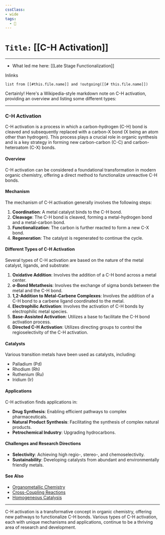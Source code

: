```yaml
---
cssClass:
- wide
tags:
  - 🧪
---
```


# `Title:` [[C-H Activation]]
--- 

- What led me here:  [[Late Stage Functionalization]]

Inlinks
```dataview 
list from [[#this.file.name]] and !outgoing([[# this.file.name]]) 
```

Certainly! Here's a Wikipedia-style markdown note on C-H activation, providing an overview and listing some different types:

---

### C-H Activation

C-H activation is a process in which a carbon-hydrogen (C-H) bond is cleaved and subsequently replaced with a carbon-X bond (X being an atom other than hydrogen). This process plays a crucial role in organic synthesis and is a key strategy in forming new carbon-carbon (C-C) and carbon-heteroatom (C-X) bonds.

#### Overview

C-H activation can be considered a foundational transformation in modern organic chemistry, offering a direct method to functionalize unreactive C-H bonds.

#### Mechanism

The mechanism of C-H activation generally involves the following steps:

1. **Coordination**: A metal catalyst binds to the C-H bond.
2. **Cleavage**: The C-H bond is cleaved, forming a metal-hydrogen bond and a metal-carbon bond.
3. **Functionalization**: The carbon is further reacted to form a new C-X bond.
4. **Regeneration**: The catalyst is regenerated to continue the cycle.

#### Different Types of C-H Activation

Several types of C-H activation are based on the nature of the metal catalyst, ligands, and substrate:

1. **Oxidative Addition**: Involves the addition of a C-H bond across a metal center.
2. **σ-Bond Metathesis**: Involves the exchange of sigma bonds between the metal and the C-H bond.
3. **1,2-Addition to Metal-Carbene Complexes**: Involves the addition of a C-H bond to a carbene ligand coordinated to the metal.
4. **Electrophilic Activation**: Involves the activation of C-H bonds by electrophilic metal species.
5. **Base-Assisted Activation**: Utilizes a base to facilitate the C-H bond activation process.
6. **Directed C-H Activation**: Utilizes directing groups to control the regioselectivity of the C-H activation.

#### Catalysts

Various transition metals have been used as catalysts, including:

- Palladium (Pd)
- Rhodium (Rh)
- Ruthenium (Ru)
- Iridium (Ir)

#### Applications

C-H activation finds applications in:

- **Drug Synthesis**: Enabling efficient pathways to complex pharmaceuticals.
- **Natural Product Synthesis**: Facilitating the synthesis of complex natural products.
- **Petrochemical Industry**: Upgrading hydrocarbons.

#### Challenges and Research Directions

- **Selectivity**: Achieving high regio-, stereo-, and chemoselectivity.
- **Sustainability**: Developing catalysts from abundant and environmentally friendly metals.

#### See Also

- [Organometallic Chemistry](https://en.wikipedia.org/wiki/Organometallic_chemistry)
- [Cross-Coupling Reactions](https://en.wikipedia.org/wiki/Cross-coupling_reaction)
- [Homogeneous Catalysis](https://en.wikipedia.org/wiki/Homogeneous_catalysis)

---

C-H activation is a transformative concept in organic chemistry, offering new pathways to functionalize C-H bonds. Various types of C-H activation, each with unique mechanisms and applications, continue to be a thriving area of research and development.